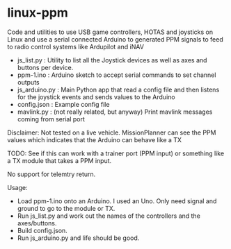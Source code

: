 # linux-ppm
Code and utilities to use USB game controllers, HOTAS and joysticks on Linux and use a serial connected Arduino to generated PPM signals to feed to radio control systems like Ardupilot and iNAV

- js_list.py : Utility to list all the Joystick devices as well as axes and buttons per device.
- ppm-1.ino : Arduino sketch to accept serial commands to set channel outputs
- js_arduino.py : Main Python app that read a config file and then listens for the joystick events and sends values to the Arduino
- config.json : Example config file
- mavlink.py : (not really related, but anyway) Print mavlink messages coming from serial port

Disclaimer: Not tested on a live vehicle. MissionPlanner can see the PPM values which indicates that the Arduino can behave like a TX

TODO: See if this can work with a trainer port (PPM input) or something like a TX module that takes a PPM input.

No support for telemtry return.

Usage:

- Load ppm-1.ino onto an Arduino. I used an Uno. Only need signal and ground to go to the module or TX.
- Run js_list.py and work out the names of the controllers and the axes/buttons.
- Build config.json.
- Run js_arduino.py and life should be good.

